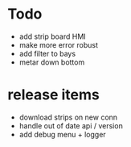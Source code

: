 ﻿# Todo

* add strip board HMI
* make more error robust
* add filter to bays
* metar down bottom


# release items

* download strips on new conn
* handle out of date api / version
* add debug menu + logger
